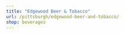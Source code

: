 ```yaml
---
title: "Edgewood Beer & Tobacco"
url: /pittsburgh/edgewood-beer-and-tobacco/
shop: beverages
---
```

